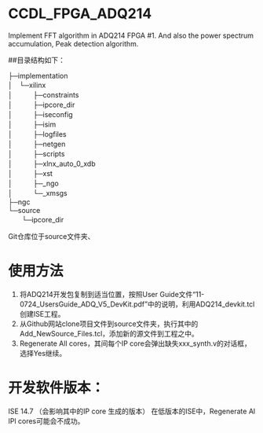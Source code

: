 # CCDL_FPGA_ADQ214

Implement FFT algorithm in ADQ214 FPGA #1.
And also the power spectrum accumulation, Peak detection algorithm.

##目录结构如下：

├─implementation  
│　└─xilinx  
│　　　├─constraints  
│　　　├─ipcore_dir  
│　　　├─iseconfig  
│　　　├─isim  
│　　　├─logfiles  
│　　　├─netgen  
│　　　├─scripts  
│　　　├─xlnx_auto_0_xdb  
│　　　├─xst  
│　　　├─_ngo  
│　　　└─_xmsgs  
├─ngc  
└─source  
　　└─ipcore_dir   

Git仓库位于source文件夹、

# 使用方法

1. 将ADQ214开发包复制到适当位置，按照User Guide文件“11-0724_UsersGuide_ADQ_V5_DevKit.pdf”中的说明，利用ADQ214_devkit.tcl创建ISE工程。
2. 从Github网站clone项目文件到source文件夹，执行其中的Add_NewSource_Files.tcl，添加新的源文件到工程之中。
3. Regenerate All cores，其间每个IP core会弹出缺失xxx_synth.v的对话框，选择Yes继续。

# 开发软件版本：

ISE 14.7 （会影响其中的IP core 生成的版本）
在低版本的ISE中，Regenerate Al IPl cores可能会不成功。
